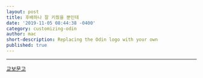 ```yaml
---
layout: post
title: 후배하나 잘 키웠을 뿐인데
date: '2019-11-05 08:44:38 -0400'
category: customizing-odin
author: mac
short-description: Replacing the Odin logo with your own
published: true
---
```


-----

[교보문고](http://www.kyobobook.co.kr/product/detailViewKor.laf?ejkGb=KOR&mallGb=KOR&barcode=9788960518216&orderClick=LEa&Kc= "후배 하나 잘 키웠을 뿐인데")
